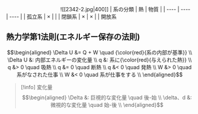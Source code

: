 $\hspace{4cm}$![[2342-2.jpg|400]]
| 系の分類 | 熱 | 物質 |
| ---- | ---- | ---- |
| 孤立系 | $\times$ |  |
| 閉鎖系 | $\times$ | $\times$ |
| 開放系

## 熱力学第$1$法則(エネルギー保存の法則)
$$\begin{aligned}
\Delta U &= Q + W \quad {\color{red}{系の内部が基準}} \\
\Delta U &: 内部エネルギーの変化量 \\
q &: 系に{\color{red}{与えられた熱}} \\
q &> 0 \quad 吸熱 \\
q &= 0 \quad 断熱 \\
q &< 0 \quad 発熱 \\
W &> 0 \quad 系がなされた仕事 \\
W &< 0 \quad 系が仕事をする \\
\end{aligned}$$

> [!info] 変化量
> $$\begin{aligned}
> \Delta &: 巨視的な変化量 \quad 後-始 \\
> \delta、d &: 微視的な変化量 \quad 始-後 \\
> \end{aligned}$$
